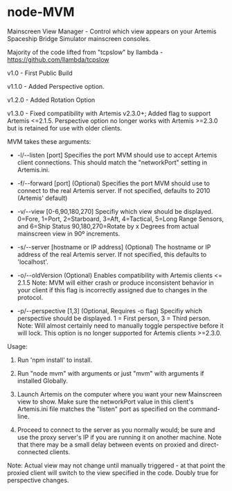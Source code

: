 # node-MVM
Mainscreen View Manager - Control which view appears on your Artemis Spaceship Bridge Simulator mainscreen consoles.

Majority of the code lifted from "tcpslow" by llambda - https://github.com/llambda/tcpslow

v1.0 - First Public Build

v1.1.0 - Added Perspective option.

v1.2.0 - Added Rotation Option

v1.3.0 - Fixed compatibility with Artemis v2.3.0+; Added flag to support Artemis <=2.1.5. Perspective option no longer works with Artemis >=2.3.0 but is retained for use with older clients.

MVM takes these arguments:
* -l/--listen \[port\] Specifies the port MVM should use to accept Artemis client connections.
                   This should match the "networkPort" setting in Artemis.ini.

* -f/--forward \[port\] \(Optional\) Specifies the port MVM should use to connect to the real Artemis server.
                      If not specified, defaults to 2010 \(Artemis' default\)

* -v/--view \[0-6,90,180,270\] Specifiy which view should be displayed. 0=Fore, 1=Port, 2=Starboard,
                  3=Aft, 4=Tactical, 5=Long Range Sensors, and 6=Ship Status 90,180,270=Rotate by
                  x Degrees from actual mainscreen view in 90º increments.


* -s/--server \[hostname or IP address\] \(Optional\) The hostname or IP address of the real Artemis server.
                                       If not specified, this defaults to 'localhost'.
* -o/--oldVersion \(Optional\) Enables compatibility with Artemis clients <= 2.1.5
                  Note: MVM will either crash or produce inconsistent behavior in your client if this flag is incorrectly assigned due to changes in the protocol.

* -p/--perspective \[1,3\] \(Optional, Requires -o flag\) Specifiy which perspective should be displayed. 1 = First person, 3 = Third person.
                         Note: Will almost certainly need to manually toggle perspective before it will lock.
                         This option is no longer supported for Artemis clients >=2.3.0.
                        

Usage:

1. Run 'npm install' to install.
 
2. Run "node mvm" with arguments or just "mvm" with arguments if installed Globally.

3. Launch Artemis on the computer where you want your new Mainscreen view to show. Make sure the networkPort value in this client's Artemis.ini file matches the "listen" port as specified on the command-line.

4. Proceed to connect to the server as you normally would; be sure and use the proxy server's IP if you are running it on another machine. Note that there may be a small delay between events on proxied and direct-connected clients.

Note: Actual view may not change until manually triggered - at that point the proxied client will switch to the view specified in the code. Doubly true for perspective changes.
